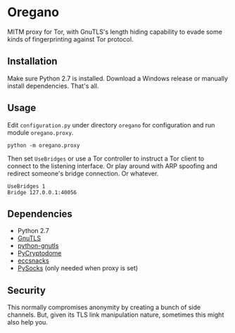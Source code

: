 # Oregano

MITM proxy for Tor, with GnuTLS's length hiding capability to evade some kinds of fingerprinting against Tor protocol.

## Installation

Make sure Python 2.7 is installed. Download a Windows release or manually install dependencies. That's all.

## Usage

Edit `configuration.py` under directory `oregano` for configuration and run module `oregano.proxy`.
```
python -m oregano.proxy
```

Then set `UseBridges` or use a Tor controller to instruct a Tor client to connect to the listening interface. Or play around with ARP spoofing and redirect someone's bridge connection. Or whatever.
```
UseBridges 1
Bridge 127.0.0.1:40056
```

## Dependencies

* Python 2.7
* [GnuTLS](https://gnutls.org/)
* [python-gnutls](https://github.com/nametoolong/python-gnutls)
* [PyCryptodome](https://www.pycryptodome.org/)
* [eccsnacks](https://github.com/nnathan/eccsnacks)
* [PySocks](https://github.com/Anorov/PySocks) (only needed when proxy is set)

## Security

This normally compromises anonymity by creating a bunch of side channels. But, given its TLS link manipulation nature, sometimes this might also help you.
